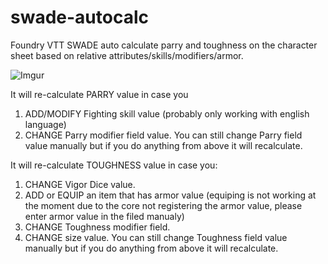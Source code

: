 # swade-autocalc
 Foundry VTT SWADE auto calculate parry and toughness on the character sheet based on relative attributes/skills/modifiers/armor.
 
 ![Imgur](https://i.imgur.com/5Jl533o.png)

 It will re-calculate PARRY value in case you
 1. ADD/MODIFY Fighting skill value (probably only working with english language)
 2. CHANGE Parry modifier field value. 
 You can still change Parry field value manually but if you do anything from above it will recalculate.

 It will re-calculate TOUGHNESS value in case you:
 1. CHANGE Vigor Dice value.
 2. ADD or EQUIP an item that has armor value (equiping is not working at the moment due to the core not registering the armor value, please enter armor value in the filed manualy)
 3. CHANGE Toughness modifier field.
 4. CHANGE size value. 
 You can still change Toughness field value manually but if you do anything from above it will recalculate.
